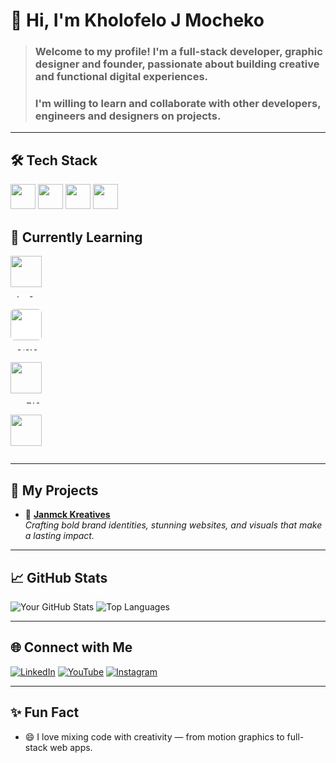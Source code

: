 <!--
**kholofeloj/kholofeloj** is a ✨ _special_ ✨ repository because its `README.md` (this file) appears on your GitHub profile.

Here are some ideas to get you started:

- 🔭 I’m currently working on ...
- 🌱 I’m currently learning ...
- 👯 I’m looking to collaborate on ...
- 🤔 I’m looking for help with ...
- 💬 Ask me about ...
- 📫 How to reach me: ...
- 😄 Pronouns: ...
- ⚡ Fun fact: ...
-->

<!-- # Hi there👋, I'm Kholofelo Mocheko

> ### Aspiring `Software Developer`, `founder`, and `graphic designer` from South Africa. I am willing to learn and collaborate with other developers/engineers/designers on projects.


<br> -->

# 👋 Hi, I'm Kholofelo J Mocheko

> ### Welcome to my profile! I'm a full-stack developer, graphic designer and founder, passionate about building creative and functional digital experiences.
> ### I'm willing to learn and collaborate with other developers, engineers and designers on projects.

---

## 🛠️ Tech Stack

<p align="left">
  <img src="https://cdn.jsdelivr.net/gh/devicons/devicon/icons/html5/html5-original.svg" width="40" />

  <img src="https://cdn.jsdelivr.net/gh/devicons/devicon/icons/css3/css3-original.svg" width="40" />

  <img src="https://cdn.jsdelivr.net/gh/devicons/devicon/icons/javascript/javascript-original.svg" width="40" />
  
  <img src="https://cdn.jsdelivr.net/gh/devicons/devicon/icons/python/python-original.svg" width="40" />
</p>

## 📖 Currently Learning


<p align="left">
  <a href="https://reactjs.org/" target="_blank" rel="noreferrer">
    <img src="https://cdn.jsdelivr.net/gh/devicons/devicon/icons/react/react-original.svg" width="50" /><br/>
    <sub style="color:white;">React</sub>
  </a>&nbsp;&nbsp;&nbsp;
</p>
<p align="left"> 
  <a href="https://nextjs.org/" target="_blank" rel="noreferrer">
    <img src="https://cdn.jsdelivr.net/gh/devicons/devicon/icons/nextjs/nextjs-original.svg" width="50" style="background-color:white; border-radius:6px;" /><br/>
    <sub style="color:white;">Next.js</sub>
  </a>&nbsp;&nbsp;&nbsp;
</p>
<p align="left">
  <a href="https://nodejs.org/" target="_blank" rel="noreferrer">
    <img src="https://cdn.jsdelivr.net/gh/devicons/devicon/icons/nodejs/nodejs-original.svg" width="50" /><br/>
    <sub style="color:white;">Node.js</sub>
  </a>&nbsp;&nbsp;&nbsp;
</p>
<p align="left">
  <a href="https://www.mongodb.com/" target="_blank" rel="noreferrer">
    <img src="https://cdn.jsdelivr.net/gh/devicons/devicon/icons/mongodb/mongodb-original.svg" width="50" /><br/>
    <sub style="color:white;">MongoDB</sub>
  </a>
</p>



---

## 📂 My Projects

- 🎨 **[Janmck Kreatives](https://github.com/kholofeloj/janmckkreatives-website)**  
  _Crafting bold brand identities, stunning websites, and visuals that make a lasting impact._

<!-- - 💼 **[Portfolio Website](https://yourwebsite.com)**  
  _A showcase of my design and development work._ -->

---

## 📈 GitHub Stats

![Your GitHub Stats](https://github-readme-stats.vercel.app/api?username=kholofeloj&show_icons=true&theme=radical)
![Top Languages](https://github-readme-stats.vercel.app/api/top-langs/?username=kholofeloj&layout=compact&theme=radical)

---

## 🌐 Connect with Me

[![LinkedIn](https://img.shields.io/badge/LinkedIn-%230077B5.svg?style=for-the-badge&logo=linkedin&logoColor=white)](https://linkedin.com/in/yourprofile)
[![YouTube](https://img.shields.io/badge/YouTube-%23FF0000.svg?style=for-the-badge&logo=youtube&logoColor=white)](https://youtube.com/@janmckkreatives)
[![Instagram](https://img.shields.io/badge/Instagram-%23E4405F.svg?style=for-the-badge&logo=instagram&logoColor=white)](https://instagram.com/mochekokholofelo)

---

## ✨ Fun Fact

- 😄 I love mixing code with creativity — from motion graphics to full-stack web apps.




